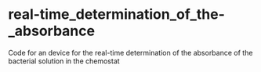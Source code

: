 # real-time_determination_of_the-_absorbance
Code for an device for the real-time determination of the  absorbance of the bacterial solution in the chemostat

